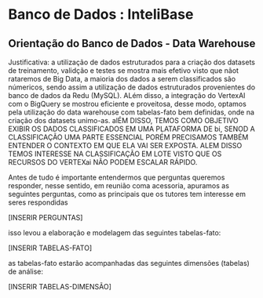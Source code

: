 # Banco de Dados : InteliBase

## Orientação do Banco de Dados - Data Warehouse

Justificativa: a utilização de dados estruturados para a criação dos datasets de treinamento, validção e testes se mostra mais efetivo visto que nãot rataremos de Big Data, a maioria dos dados a serem classificados são númericos, sendo assim a utilização de dados estruturados provenientes do banco de dados da Redu (MySQL). ALém disso, a integração do VertexAI com o BigQuery se mostrou eficiente e proveitosa, desse modo, optamos pela utilização do data warehouse com tabelas-fato bem definidas, onde na criação dos datasets unimo-as. alÉM DISSO, TEMOS COMO OBJETIVO EXIBIR OS DADOS CLASSIFICADOS EM UMA PLATAFORMA DE bi, SENOD A CLASSIFICAÇÃO UMA PARTE ESSENCIAL PORÉM PRECISAMOS TAMBÉM ENTENDER O CONTEXTO EM QUE ELA VAI SER EXPOSTA. ALEM DISSO TEMOS INTERESSE NA CLASSIFICAÇÃO EM LOTE VISTO QUE OS RECURSOS DO VERTEXai NÃO PODEM ESCALAR RÁPIDO.


Antes de tudo é importante entendermos que perguntas queremos responder, nesse sentido, em reunião coma  acessoria, apuramos as seguintes perguntas, como as principais que os tutores tem interesse em seres respondidas

[INSERIR PERGUNTAS]


isso levou a elaboração e modelagem das seguintes tabelas-fato:


[INSERIR TABELAS-FATO]



as tabelas-fato estarão acompanhadas das seguintes dimensões (tabelas) de análise:


[INSERIR TABELAS-DIMENSÃO]

